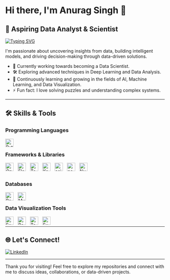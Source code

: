 # Hi there, I'm Anurag Singh 👋

## 🌟 Aspiring Data Analyst & Scientist 

[![Typing SVG](https://readme-typing-svg.herokuapp.com?font=Poppins&size=32&lines=Data+Analyst;Data+Scientist;Machine+Learning+Enthusiast)](https://git.io/typing-svg)

I'm passionate about uncovering insights from data, building intelligent models, and driving decision-making through data-driven solutions.

- 🎯 Currently working towards becoming a Data Scientist.
- 🛠️ Exploring advanced techniques in Deep Learning and Data Analysis.
- 🌱 Continuously learning and growing in the fields of AI, Machine Learning, and Data Visualization.
- ⚡ Fun fact: I love solving puzzles and understanding complex systems.

---

## 🛠️ Skills & Tools

### Programming Languages
<img align="left" alt="Python" width="26px" src="https://cdn.jsdelivr.net/gh/devicons/devicon/icons/python/python-original.svg" style="padding-right:10px;" />

<br />

### Frameworks & Libraries
<img align="left" alt="OpenCV" width="26px" src="https://upload.wikimedia.org/wikipedia/commons/3/32/OpenCV_Logo_with_text_svg_version.svg" style="padding-right:10px;" />
<img align="left" alt="Flask" width="26px" src="https://cdn.jsdelivr.net/gh/devicons/devicon/icons/flask/flask-original.svg" style="padding-right:10px;" />
<img align="left" alt="TensorFlow" width="26px" src="https://cdn.jsdelivr.net/gh/devicons/devicon/icons/tensorflow/tensorflow-original.svg" style="padding-right:10px;" />
<img align="left" alt="Keras" width="26px" src="https://upload.wikimedia.org/wikipedia/commons/a/ae/Keras_logo.svg" style="padding-right:10px;" />
<img align="left" alt="scikit-learn" width="26px" src="https://upload.wikimedia.org/wikipedia/commons/0/05/Scikit_learn_logo_small.svg" style="padding-right:10px;" />
<img align="left" alt="pandas" width="26px" src="https://cdn.jsdelivr.net/gh/devicons/devicon/icons/pandas/pandas-original.svg" style="padding-right:10px;" />
<img align="left" alt="NumPy" width="26px" src="https://cdn.jsdelivr.net/gh/devicons/devicon/icons/numpy/numpy-original.svg" style="padding-right:10px;" />

<br />
<br />

### Databases
<img align="left" alt="PostgreSQL" width="26px" src="https://cdn.jsdelivr.net/gh/devicons/devicon/icons/postgresql/postgresql-original.svg" style="padding-right:10px;" />
<img align="left" alt="MySQL" width="26px" src="https://cdn.jsdelivr.net/gh/devicons/devicon/icons/mysql/mysql-original.svg" style="padding-right:10px;" />

<br />

### Data Visualization Tools
<img align="left" alt="Excel" width="26px" src="https://upload.wikimedia.org/wikipedia/commons/8/86/Microsoft_Excel_2013-2019_logo.svg" style="padding-right:10px;" />
<img align="left" alt="Power BI" width="26px" src="https://upload.wikimedia.org/wikipedia/commons/c/cf/New_Power_BI_Logo.svg" style="padding-right:10px;" />
<img align="left" alt="Tableau" width="26px" src="https://cdn.worldvectorlogo.com/logos/tableau-software.svg" style="padding-right:10px;" />
<img align="left" alt="Excel" width="26px" src="https://upload.wikimedia.org/wikipedia/commons/8/86/Microsoft_Excel_2013-2019_logo.svg" style="padding-right:10px;" />

<br />

---

## 🌐 Let's Connect!

[![LinkedIn](https://img.shields.io/badge/LinkedIn-0A66C2?style=for-the-badge&logo=linkedin&logoColor=white)](https://www.linkedin.com/in/anuragsingh0)

---

Thank you for visiting! Feel free to explore my repositories and connect with me to discuss ideas, collaborations, or data-driven projects.
